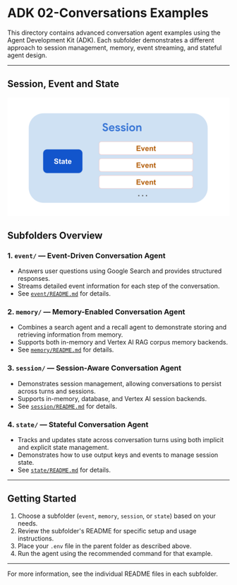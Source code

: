 # ADK 02-Conversations Examples

This directory contains advanced conversation agent examples using the Agent Development Kit (ADK). Each subfolder demonstrates a different approach to session management, memory, event streaming, and stateful agent design.

---


## Session, Event and State

<img src="https://github.com/ForusOne/adk_agent/blob/main/images/session_state_events.png?raw=true" alt="drawing" width="600"/>

## Subfolders Overview

### 1. `event/` — Event-Driven Conversation Agent

- Answers user questions using Google Search and provides structured responses.
- Streams detailed event information for each step of the conversation.
- See [`event/README.md`](./event/README.md) for details.

### 2. `memory/` — Memory-Enabled Conversation Agent

- Combines a search agent and a recall agent to demonstrate storing and retrieving information from memory.
- Supports both in-memory and Vertex AI RAG corpus memory backends.
- See [`memory/README.md`](./memory/README.md) for details.

### 3. `session/` — Session-Aware Conversation Agent

- Demonstrates session management, allowing conversations to persist across turns and sessions.
- Supports in-memory, database, and Vertex AI session backends.
- See [`session/README.md`](./session/README.md) for details.

### 4. `state/` — Stateful Conversation Agent

- Tracks and updates state across conversation turns using both implicit and explicit state management.
- Demonstrates how to use output keys and events to manage session state.
- See [`state/README.md`](./state/README.md) for details.

---


## Getting Started

1. Choose a subfolder (`event`, `memory`, `session`, or `state`) based on your needs.
2. Review the subfolder's README for specific setup and usage instructions.
3. Place your `.env` file in the parent folder as described above.
4. Run the agent using the recommended command for that example.

---

For more information, see the individual README files in each subfolder.
